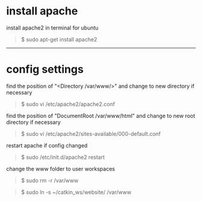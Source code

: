 # install apache

install apache2 in terminal for ubuntu
>$ sudo apt-get install apache2

***
# config settings

find the position of "\<Directory /var/www/\>" and change to new directory if necessary

>$ sudo vi /etc/apache2/apache2.conf

find the position of "DocumentRoot /var/www/html" and change to new root directory if necessary

>$ sudo vi /etc/apache2/sites-available/000-default.conf

restart apache if config changed

>$ sudo /etc/init.d/apache2 restart

change the www folder to user workspaces

>$ sudo rm -r /var/www

>$ sudo ln -s ~/catkin_ws/website/ /var/www
